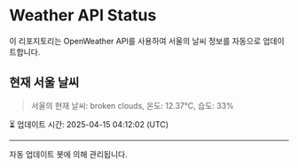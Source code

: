 
# Weather API Status

이 리포지토리는 OpenWeather API를 사용하여 서울의 날씨 정보를 자동으로 업데이트합니다.

## 현재 서울 날씨
> 서울의 현재 날씨: broken clouds, 온도: 12.37°C, 습도: 33%

⏳ 업데이트 시간: 2025-04-15 04:12:02 (UTC)

---
자동 업데이트 봇에 의해 관리됩니다.
